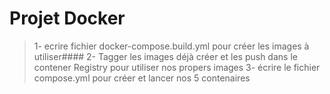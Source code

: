 # Projet Docker

> 1- ecrire fichier docker-compose.build.yml pour créer les images à utiliser####
> 2- Tagger les images déjà créer et les push dans le contener Registry pour utiliser nos propers images
> 3- écrire le fichier compose.yml pour créer et lancer nos 5 contenaires

